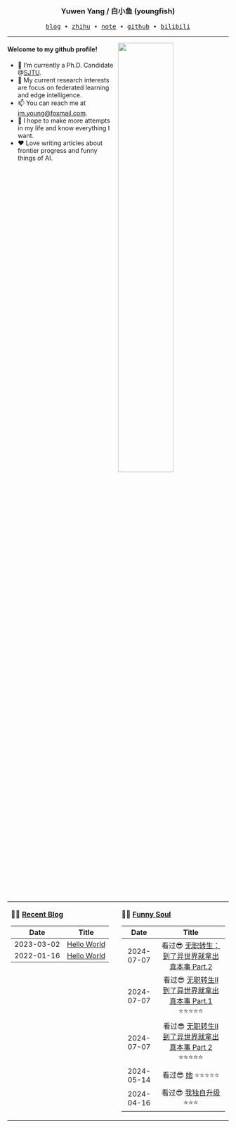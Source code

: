 <h3 align="center"> Yuwen Yang / 白小鱼 (youngfish) </h3>

<p align="center">
  <samp>
    <a href="https://youngfish42.github.io/blog">blog</a> ∙
    <a href="https://www.zhihu.com/people/youngfish42">zhihu</a> ∙
    <a href="https://youngfish42.github.io/note">note</a> ∙
    <a href="https://github.com/youngfish42">github</a> ∙ 
    <a href="https://space.bilibili.com/38135278">bilibili</a>
  </samp>
</p>



---

<img align="right" src="https://github-readme-stats-gamma-ochre.vercel.app/api?username=youngfish42&show_icons=true&hide_border=true&theme=swift" width="50%">


#### Welcome to my github profile!
<!-- languages:start -->
<!-- prettier-ignore-start -->
<!-- markdownlint-disable -->

- 🔭 I’m currently a Ph.D. Candidate @[SJTU](https://www.sjtu.edu.cn/).
- 🌱 My current research interests are focus on federated learning and edge intelligence.
- 📫 You can reach me at [im.young@foxmail.com](mailto:im.young@foxmail.com).
- 🎨 I hope to make more attempts in my life and know everything I want.
- ❤️ Love writing articles about frontier progress and funny things of AI.



<!-- markdownlint-restore -->
<!-- prettier-ignore-end -->
<!-- languages:end -->

<table width="100%" align="center" padding="0" margin="0">
<tr>
<td valign="top" width="50%">

**🤹‍♀️ <a href="https://youngfish42.github.io/blog" target="_blank">Recent Blog</a>**

<!-- START_SECTION:blog -->
| Date | Title |
| :-: | :---: |
| 2023-03-02 | <a href='https://youngfish42.github.io/blog/posts/test/' target='_blank'>Hello World</a> |
| 2022-01-16 | <a href='https://youngfish42.github.io/blog/posts/hello-world/' target='_blank'>Hello World</a> |
<!-- END_SECTION:blog -->

</td>
<td valign="top" width="50%">

**🤾‍♂️ <a href="https://www.douban.com/people/187848884/" target="_blank">Funny Soul</a>**

<!-- START_SECTION:douban -->
| Date | Title |
| :-: | :---: |
| 2024-07-07 | 看过😎 <a href='http://movie.douban.com/subject/35306636/' target='_blank'>无职转生：到了异世界就拿出真本事 Part.2</a>  |
| 2024-07-07 | 看过😎 <a href='http://movie.douban.com/subject/35460731/' target='_blank'>无职转生Ⅱ 到了异世界就拿出真本事 Part.1</a> ⭐⭐⭐⭐⭐ |
| 2024-07-07 | 看过😎 <a href='http://movie.douban.com/subject/36576576/' target='_blank'>无职转生Ⅱ 到了异世界就拿出真本事 Part 2</a> ⭐⭐⭐⭐⭐ |
| 2024-05-14 | 看过😎 <a href='http://movie.douban.com/subject/6722879/' target='_blank'>她</a> ⭐⭐⭐⭐⭐ |
| 2024-04-16 | 看过😎 <a href='http://movie.douban.com/subject/35964611/' target='_blank'>我独自升级</a> ⭐⭐⭐ |
<!-- END_SECTION:douban -->

</td>
</tr>


</table>
